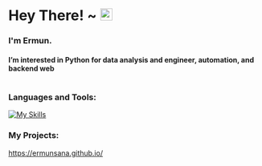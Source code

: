 <h1> Hey There! ~ <img src="https://user-images.githubusercontent.com/1303154/88677602-1635ba80-d120-11ea-84d8-d263ba5fc3c0.gif" width="24px" alt="hi"></h1>

<h3> I'm Ermun.</h2>

<h4>I’m interested in Python for data analysis and engineer, automation, and backend web</h3>

#

<h3> Languages and Tools:</h3>

[![My Skills](https://skillicons.dev/icons?i=js,html,css,python,flask,docker,git,bash,aws,linux,mysql)](https://skillicons.dev)


<h3> My Projects:</h3>

https://ermunsana.github.io/


